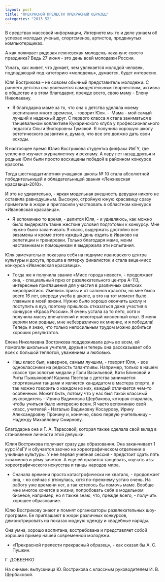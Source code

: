 ```yaml
---
layout: post
title: "ПРЕКРАСНОЙ ПРЕЛЕСТИ ПРЕКРАСНЫЙ ОБРАЗЕЦ"
categories: "2013 52"
---
```


В средствах массовой информации, Интернете мы то и дело узнаем об успехах молодых ученых, спортсменов, артистов, продвинутых компьютерщиках.

А как поживает рядовая лежневская  молодежь накануне своего праздника? Ведь 27 июня - это день всей молодежи  России.

Узнать, как живет, что думает,  чем увлекается молодой человек, подпадающий под категорию «молодежь», думается,  будет интересно.

Юля Вострикова – не совсем обычный  представитель молодежи. С раннего детства она увлекается самодеятельным  творчеством, активна в обществе и в этом благодарит, прежде всего, свою маму -  Елену Николаевну.

- Я благодарна маме за то, что  она с детства уделяла моему воспитанию много времени, - говорит Юля. -  Мама - мой самый лучший и надежный друг. С  первого класса я стала заниматься в танцевальном коллективе Кукаринского клуба  у профессионального педагога Ольги Викторовны Тумской. Я получила хорошую школу  эстетического развития и, думаю, что все это должно дать свои всходы.

В настоящее время Юлия Вострикова  студентка филфака ИвГУ, где усиленно изучает журналистику и рекламу. А пару лет  назад друзья и родные Юли были просто восхищены победой в районном конкурсе  красоты.

Тогда шестнадцатилетняя учащаяся  школы № 10 стала абсолютной победительницей и обладательницей звания «Лежневская  красавица-2010».

И это не удивительно, - яркая  модельная внешность девушки никого не оставила равнодушным. Высокую, стройную  юную красавицу сразу приметили в жюри и пригласили участвовать в областном  конкурсе «Ивановская красавица».

- Я вспоминаю то время, - делится  Юля, - и удивляюсь, как можно было выдержать такие жесткие условия подготовки к  конкурсу. Мне нужно было заканчивать 9 класс, выдержать достойно все экзамены и  кроме этого каждый день ездить в Иваново на репетиции и тренировки. Только  благодаря маме, моим наставникам и помощникам я выдержала эти испытания.

Юля замечательно показала себя на  подиуме ивановского центра культуры и досуга, прошла в пятерку финалисток и  стала вице-мисс конкурса «Ивановская красавица».

- Тогда же я получила звание «Мисс  города невест», - продолжает она, - специальный приз от развлекательного центра  А-113, интересные приглашения для участия в различных светских мероприятиях. Имелись  призы и от салонов красоты, но мне было всего 16 лет, впереди учеба в школе, а  это на тот момент было главным в моей жизни. Нужно было хорошо окончить школу и  поступить в вуз, поэтому пришлось отказаться даже участия в конкурсе «Краса  России». Я очень устала за то лето, хотя и получила массу впечатлений и  некоторый жизненный опыт. В меня верили мои родные, мне небезразлично их  мнение, и я победила! Теперь я знаю, что только непосильным трудом можно  добиться хороших результатов.

Елена Николаевна Вострикова  поддерживала дочь во всем, ей помогали школьные учителя, друзья и теперь она  рассказывает обо всех с большой теплотой, уважением и любовью.

- Наш класс был, наверное, самым  лучшим, - говорит Юля, - все одноклассники на редкость талантливы. Например, только  в нашем классе три золотые медали у Гали Васильевой, Кати Блиновой и Риты  Пыжьяновой! Карина Пестова с детства занимается спортивными танцами и является  кандидатом в мастера спорта, и так можно говорить о каждом из них, каждый  отличается чем-то особенным. Может быть, потому что у нас был такой классный  руководитель – Ирина Вадимовна Щербакова, которая старалась, чтобы учиться было  интересно всем. Я часто вспоминаю свой класс, учителей - Наталью Вадимовну  Косаурову, Ирину Александровну Пронину и, конечно, свою первую учительницу –  Надежду Михайловну Смирнову.

Благодарна она и Г. А. Тарасовой,  которая также сделала свой вклад в становление личности этой девушки.

Юлия Вострикова получает сразу  два образования. Она заканчивает 1 курс ИвГУ и обучается заочно на  хореографическом отделении в училище культуры. У нее первая учебная сессия -  предстоит сдать пять экзаменов и уйму зачетов. А еще ей нравится танцевать,  изучать азы хореографического искусства и танцы народов мира.

- Сначала времени просто  катастрофически не хватало, - продолжает она, - но сейчас я втянулась, хотя  по-прежнему устаю очень. На работу уже времени нет, а так хотелось бы помочь  маме. Вообще мне многое хочется в жизни, попробовать себя в модельном бизнесе,  например, но я также знаю, что, прежде всего, - получить хорошее образование.

Юлю Вострикову знают и помнят  организаторы развлекательных шоу-программ. Ее приглашают в жюри различных  конкурсов, демонстрировать на показах модную одежду и свадебные наряды.

Она умна, хорошо воспитана, востребована  и представляет собой хороший пример нашей современной молодежи.

- «Прекрасной прелести прекрасный  образец», - как сказал бы А. С. Пушкин.

Г. ДОВБЕНКО

На снимке: выпускница Ю. Вострикова  с классным руководителем И. В. Щербаковой.


